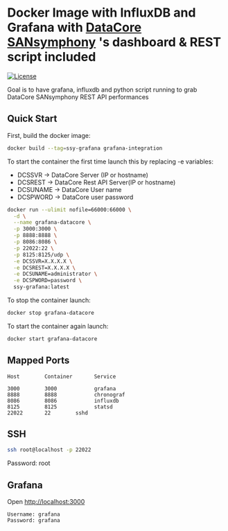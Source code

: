 # Docker Image with InfluxDB and Grafana with [DataCore SANsymphony](http://www.datacore.com) 's dashboard & REST script included

[![License](http://img.shields.io/:license-mit-blue.svg)](http://octopress.mit-license.org)

Goal is to have grafana, influxdb and python script running to grab DataCore SANsymphony REST API performances

## Quick Start

First, build the docker image:

```sh
docker build --tag=ssy-grafana grafana-integration
```

To start the container the first time launch this by replacing -e variables:

* DCSSVR ->  DataCore Server (IP or hostname)
* DCSREST -> DataCore Rest API Server(IP or hostname)
* DCSUNAME -> DataCore User name
* DCSPWORD -> DataCore user password

```sh
docker run --ulimit nofile=66000:66000 \
  -d \
  --name grafana-datacore \
  -p 3000:3000 \
  -p 8888:8888 \
  -p 8086:8086 \
  -p 22022:22 \
  -p 8125:8125/udp \
  -e DCSSVR=X.X.X.X \
  -e DCSREST=X.X.X.X \
  -e DCSUNAME=administrator \
  -e DCSPWORD=password \
  ssy-grafana:latest
```

To stop the container launch:

```sh
docker stop grafana-datacore
```


To start the container again launch:

```sh
docker start grafana-datacore
```

## Mapped Ports

```
Host		Container		Service

3000		3000			grafana
8888		8888			chronograf
8086		8086			influxdb
8125		8125			statsd
22022		22        sshd
```

## SSH

```sh
ssh root@localhost -p 22022
```

Password: root

## Grafana

Open <http://localhost:3000>

```
Username: grafana
Password: grafana
```
